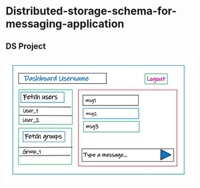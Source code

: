 # Distributed-storage-schema-for-messaging-application
DS Project
-----------------------------------------
![Dashboard](dashboard.png)
